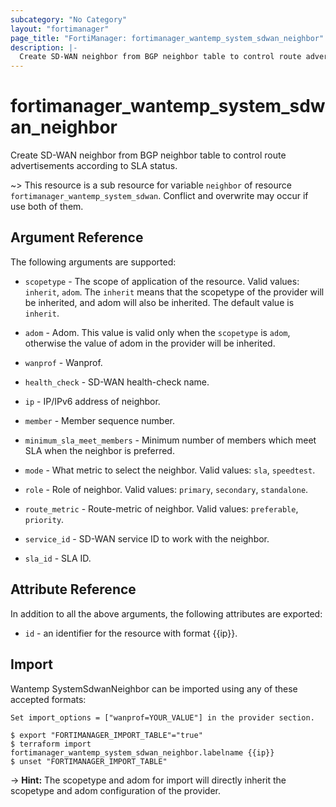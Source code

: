 ```yaml
---
subcategory: "No Category"
layout: "fortimanager"
page_title: "FortiManager: fortimanager_wantemp_system_sdwan_neighbor"
description: |-
  Create SD-WAN neighbor from BGP neighbor table to control route advertisements according to SLA status.
---
```


# fortimanager_wantemp_system_sdwan_neighbor
Create SD-WAN neighbor from BGP neighbor table to control route advertisements according to SLA status.

~> This resource is a sub resource for variable `neighbor` of resource `fortimanager_wantemp_system_sdwan`. Conflict and overwrite may occur if use both of them.



## Argument Reference


The following arguments are supported:

* `scopetype` - The scope of application of the resource. Valid values: `inherit`, `adom`. The `inherit` means that the scopetype of the provider will be inherited, and adom will also be inherited. The default value is `inherit`.
* `adom` - Adom. This value is valid only when the `scopetype` is `adom`, otherwise the value of adom in the provider will be inherited.
* `wanprof` - Wanprof.

* `health_check` - SD-WAN health-check name.
* `ip` - IP/IPv6 address of neighbor.
* `member` - Member sequence number.
* `minimum_sla_meet_members` - Minimum number of members which meet SLA when the neighbor is preferred.
* `mode` - What metric to select the neighbor. Valid values: `sla`, `speedtest`.

* `role` - Role of neighbor. Valid values: `primary`, `secondary`, `standalone`.

* `route_metric` - Route-metric of neighbor. Valid values: `preferable`, `priority`.

* `service_id` - SD-WAN service ID to work with the neighbor.
* `sla_id` - SLA ID.


## Attribute Reference

In addition to all the above arguments, the following attributes are exported:
* `id` - an identifier for the resource with format {{ip}}.

## Import

Wantemp SystemSdwanNeighbor can be imported using any of these accepted formats:
```
Set import_options = ["wanprof=YOUR_VALUE"] in the provider section.

$ export "FORTIMANAGER_IMPORT_TABLE"="true"
$ terraform import fortimanager_wantemp_system_sdwan_neighbor.labelname {{ip}}
$ unset "FORTIMANAGER_IMPORT_TABLE"
```
-> **Hint:** The scopetype and adom for import will directly inherit the scopetype and adom configuration of the provider.
